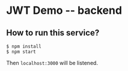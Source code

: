 # JWT Demo -- backend

## How to run this service?
```
$ npm install
$ npm start
```

Then `localhost:3000` will be listened.
